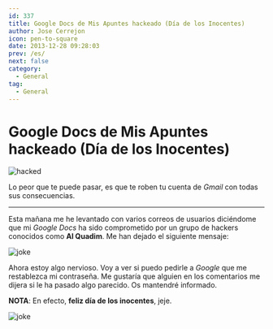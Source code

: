 ```yaml
---
id: 337
title: Google Docs de Mis Apuntes hackeado (Día de los Inocentes)
author: Jose Cerrejon
icon: pen-to-square
date: 2013-12-28 09:28:03
prev: /es/
next: false
category:
  - General
tag:
  - General
---
```


# Google Docs de Mis Apuntes hackeado (Día de los Inocentes)

![hacked](/images/passwd_02.jpg)

Lo peor que te puede pasar, es que te roben tu cuenta de *Gmail* con todas sus consecuencias. 

- - -
Esta mañana me he levantado con varios correos de usuarios diciéndome que mi *Google Docs* ha sido comprometido por un grupo de hackers conocidos como **Al Quadim**. Me han dejado el siguiente mensaje:

![joke](/images/2013/12/joke.jpg)

Ahora estoy algo nervioso. Voy a ver si puedo pedirle a *Google* que me restablezca mi contraseña. Me gustaría que alguien en los comentarios me dijera si le ha pasado algo parecido. Os mantendré informado. 

**NOTA**: En efecto, **feliz día de los inocentes**, jeje.

![joke](/css/sm/tongue_out_laughing.png)